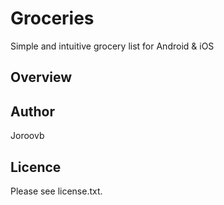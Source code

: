 # Groceries 

Simple and intuitive grocery list for Android & iOS

## Overview 

 

## Author 

Joroovb
 
## Licence

Please see license.txt. 
